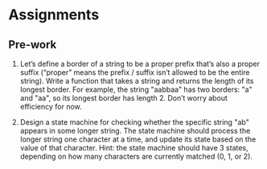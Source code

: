 # Assignments

## Pre-work

1) Let’s define a border of a string to be a proper prefix that’s also a proper suffix (“proper” means the prefix / suffix isn’t allowed to be the entire string). Write a function that takes a string and returns the length of its longest border. For example, the string "aabbaa" has two borders: "a" and "aa", so its longest border has length 2. Don’t worry about efficiency for now.

2) Design a state machine for checking whether the specific string "ab" appears in some longer string. The state machine should process the longer string one character at a time, and update its state based on the value of that character. Hint: the state machine should have 3 states, depending on how many characters are currently matched (0, 1, or 2).